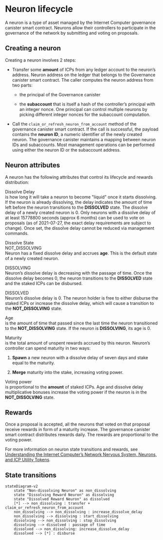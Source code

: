 # Neuron lifecycle

A neuron is a type of asset managed by the Internet Computer governance canister smart contract. Neurons allow their controllers to participate in the governance of the network by submitting and voting on proposals.

## Creating a neuron

Creating a neuron involves 2 steps:

-   Transfer some **amount** of ICPs from any ledger account to the neuron’s address. Neuron address on the ledger that belongs to the Governance canister smart contract. The caller computes the neuron address from two parts:

    -   the principal of the Governance canister

    -   the **subaccount** that is itself a hash of the controller’s principal with an integer nonce. One principal can control multiple neurons by picking different integer nonces for the subaccount computation.

-   Call the `claim_or_refresh_neuron_from_account` method of the governance canister smart contract. If the call is successful, the payload contains the **neuron ID**, a numeric identifier of the newly created neuron. The governance canister maintains a mapping between neuron IDs and subaccounts. Most management operations can be performed using either the neuron ID or the subaccount address.

## Neuron attributes

A neuron has the following attributes that control its lifecycle and rewards distribution:

Dissolve Delay  
is how long it will take a neuron to become "liquid" once it starts dissolving. If the neuron is already dissolving, the delay indicates the amount of time left before the neuron transitions to the **DISSOLVED** state. The dissolve delay of a newly created neuron is 0. Only neurons with a dissolve delay of at least 15778800 seconds (approx 6 months) can be used to vote on proposals (as of 2021-07-27, the exact delay requirements are subject to change). Once set, the dissolve delay cannot be reduced via management commands.

Dissolve State  
NOT_DISSOLVING  
Neuron has a fixed dissolve delay and accrues **age**. This is the default state of a newly created neuron.

DISSOLVING  
Neuron’s dissolve delay is decreasing with the passage of time. Once the dissolve delay becomes 0, the neuron transitions to the **DISSOLVED** state and the staked ICPs can be disbursed.

DISSOLVED  
Neuron’s dissolve delay is 0. The neuron holder is free to either disburse the staked ICPs or increase the dissolve delay, which will cause a transition to the **NOT_DISSOLVING** state.

Age  
is the amount of time that passed since the last time the neuron transitioned to the **NOT_DISSOLVING** state. If the neuron is **DISSOLVING**, its age is 0.

Maturity  
is the total amount of unspent rewards accrued by this neuron. Neuron’s controller can spend maturity in two ways:

1.  **Spawn** a new neuron with a dissolve delay of seven days and stake equal to the maturity.

2.  **Merge** maturity into the stake, increasing voting power.

Voting power  
is proportional to the **amount** of staked ICPs. Age and dissolve delay multiplicative bonuses increase the voting power if the neuron is in the **NOT_DISSOLVING** state.

## Rewards

Once a proposal is accepted, all the neurons that voted on that proposal receive rewards in form of a maturity increase. The governance canister smart contract distributes rewards daily. The rewards are proportional to the voting power.

For more information on neuron state transitions and rewards, see [Understanding the Internet Computer’s Network Nervous System, Neurons, and ICP Utility Tokens](https://medium.com/dfinity/understanding-the-internet-computers-network-nervous-system-neurons-and-icp-utility-tokens-730dab65cae8).

## State transitions

    stateDiagram-v2
        state "Non-dissolving Neuron" as non_dissolving
        state "Dissolving Reward Neuron" as dissolving
        state "Dissolved Reward Neuron" as dissolved
        [*] --> non_dissolving : transfer + claim_or_refresh_neuron_from_account
        non_dissolving --> non_dissolving : increase_dissolve_delay
        non_dissolving --> dissolving : start_dissolving
        dissolving --> non_dissolving : stop_dissolving
        dissolving --> dissolved : passage of time
        dissolved --> non_dissolving: increase_dissolve_delay
        dissolved --> [*] : disburse
